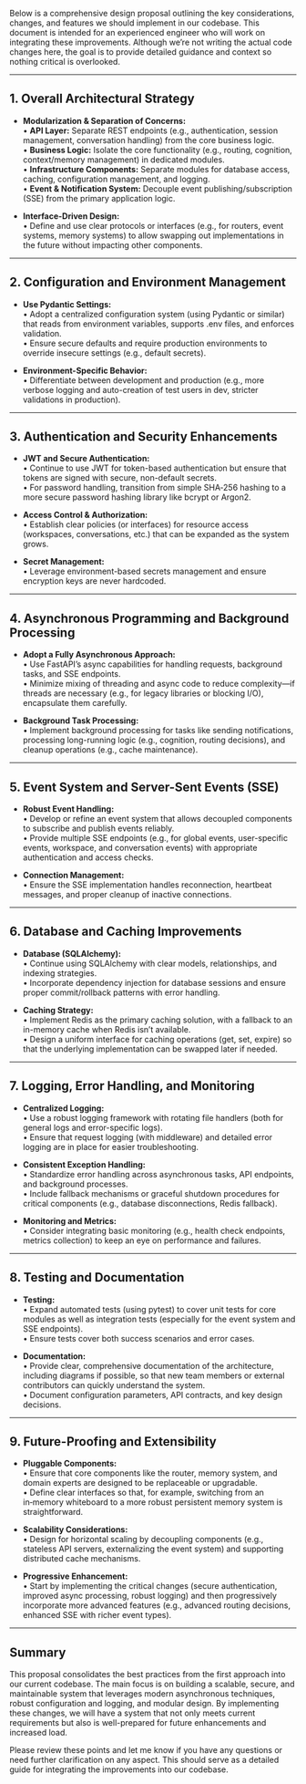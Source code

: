 Below is a comprehensive design proposal outlining the key considerations, changes, and features we should implement in our codebase. This document is intended for an experienced engineer who will work on integrating these improvements. Although we’re not writing the actual code changes here, the goal is to provide detailed guidance and context so nothing critical is overlooked.

---

## 1. Overall Architectural Strategy

- **Modularization & Separation of Concerns:**  
  • **API Layer:** Separate REST endpoints (e.g., authentication, session management, conversation handling) from the core business logic.  
  • **Business Logic:** Isolate the core functionality (e.g., routing, cognition, context/memory management) in dedicated modules.  
  • **Infrastructure Components:** Separate modules for database access, caching, configuration management, and logging.  
  • **Event & Notification System:** Decouple event publishing/subscription (SSE) from the primary application logic.

- **Interface-Driven Design:**  
  • Define and use clear protocols or interfaces (e.g., for routers, event systems, memory systems) to allow swapping out implementations in the future without impacting other components.

---

## 2. Configuration and Environment Management

- **Use Pydantic Settings:**  
  • Adopt a centralized configuration system (using Pydantic or similar) that reads from environment variables, supports .env files, and enforces validation.  
  • Ensure secure defaults and require production environments to override insecure settings (e.g., default secrets).

- **Environment-Specific Behavior:**  
  • Differentiate between development and production (e.g., more verbose logging and auto-creation of test users in dev, stricter validations in production).

---

## 3. Authentication and Security Enhancements

- **JWT and Secure Authentication:**  
  • Continue to use JWT for token-based authentication but ensure that tokens are signed with secure, non-default secrets.  
  • For password handling, transition from simple SHA‑256 hashing to a more secure password hashing library like bcrypt or Argon2.

- **Access Control & Authorization:**  
  • Establish clear policies (or interfaces) for resource access (workspaces, conversations, etc.) that can be expanded as the system grows.

- **Secret Management:**  
  • Leverage environment-based secrets management and ensure encryption keys are never hardcoded.

---

## 4. Asynchronous Programming and Background Processing

- **Adopt a Fully Asynchronous Approach:**  
  • Use FastAPI’s async capabilities for handling requests, background tasks, and SSE endpoints.  
  • Minimize mixing of threading and async code to reduce complexity—if threads are necessary (e.g., for legacy libraries or blocking I/O), encapsulate them carefully.

- **Background Task Processing:**  
  • Implement background processing for tasks like sending notifications, processing long-running logic (e.g., cognition, routing decisions), and cleanup operations (e.g., cache maintenance).

---

## 5. Event System and Server-Sent Events (SSE)

- **Robust Event Handling:**  
  • Develop or refine an event system that allows decoupled components to subscribe and publish events reliably.  
  • Provide multiple SSE endpoints (e.g., for global events, user-specific events, workspace, and conversation events) with appropriate authentication and access checks.

- **Connection Management:**  
  • Ensure the SSE implementation handles reconnection, heartbeat messages, and proper cleanup of inactive connections.

---

## 6. Database and Caching Improvements

- **Database (SQLAlchemy):**  
  • Continue using SQLAlchemy with clear models, relationships, and indexing strategies.  
  • Incorporate dependency injection for database sessions and ensure proper commit/rollback patterns with error handling.

- **Caching Strategy:**  
  • Implement Redis as the primary caching solution, with a fallback to an in-memory cache when Redis isn’t available.  
  • Design a uniform interface for caching operations (get, set, expire) so that the underlying implementation can be swapped later if needed.

---

## 7. Logging, Error Handling, and Monitoring

- **Centralized Logging:**  
  • Use a robust logging framework with rotating file handlers (both for general logs and error-specific logs).  
  • Ensure that request logging (with middleware) and detailed error logging are in place for easier troubleshooting.

- **Consistent Exception Handling:**  
  • Standardize error handling across asynchronous tasks, API endpoints, and background processes.  
  • Include fallback mechanisms or graceful shutdown procedures for critical components (e.g., database disconnections, Redis fallback).

- **Monitoring and Metrics:**  
  • Consider integrating basic monitoring (e.g., health check endpoints, metrics collection) to keep an eye on performance and failures.

---

## 8. Testing and Documentation

- **Testing:**  
  • Expand automated tests (using pytest) to cover unit tests for core modules as well as integration tests (especially for the event system and SSE endpoints).  
  • Ensure tests cover both success scenarios and error cases.

- **Documentation:**  
  • Provide clear, comprehensive documentation of the architecture, including diagrams if possible, so that new team members or external contributors can quickly understand the system.  
  • Document configuration parameters, API contracts, and key design decisions.

---

## 9. Future-Proofing and Extensibility

- **Pluggable Components:**  
  • Ensure that core components like the router, memory system, and domain experts are designed to be replaceable or upgradable.  
  • Define clear interfaces so that, for example, switching from an in‑memory whiteboard to a more robust persistent memory system is straightforward.

- **Scalability Considerations:**  
  • Design for horizontal scaling by decoupling components (e.g., stateless API servers, externalizing the event system) and supporting distributed cache mechanisms.

- **Progressive Enhancement:**  
  • Start by implementing the critical changes (secure authentication, improved async processing, robust logging) and then progressively incorporate more advanced features (e.g., advanced routing decisions, enhanced SSE with richer event types).

---

## Summary

This proposal consolidates the best practices from the first approach into our current codebase. The main focus is on building a scalable, secure, and maintainable system that leverages modern asynchronous techniques, robust configuration and logging, and modular design. By implementing these changes, we will have a system that not only meets current requirements but also is well-prepared for future enhancements and increased load.

Please review these points and let me know if you have any questions or need further clarification on any aspect. This should serve as a detailed guide for integrating the improvements into our codebase.
